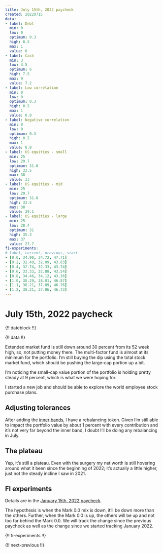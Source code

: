 ```yaml
---
title: July 15th, 2022 paycheck
created: 20220715
data:
- label: Debt
  min: 0
  low: 0
  optimum: 0.3
  high: 0.5
  max: 1
  value: 0
- label: Cash
  min: 3
  low: 4.5
  optimum: 6
  high: 7.5
  max: 9
  value: 7.2
- label: Low correlation
  min: 0
  low: 0
  optimum: 0.3
  high: 0.5
  max: 1
  value: 0.9
- label: Negative correlation
  min: 0
  low: 0
  optimum: 0.3
  high: 0.5
  max: 1
  value: 0.8
- label: US equities - small
  min: 25
  low: 29.7
  optimum: 31.6
  high: 33.5
  max: 38
  value: 33
- label: US equities - mid
  min: 25
  low: 29.7
  optimum: 31.6
  high: 33.5
  max: 38
  value: 29.1
- label: US equities - large
  min: 25
  low: 28.4
  optimum: 31
  high: 35.3
  max: 37
  value: 27.7
fi-experiments:
# label, current, previous, start
- [0.0, 34.90, 34.72, 47.71]
- [0.2, 32.40, 32.09, 43.83]
- [0.4, 32.74, 32.33, 43.74]
- [0.6, 33.33, 32.88, 43.54]
- [0.8, 34.46, 34.12, 43.36]
- [1.0, 38.29, 38.01, 46.87]
- [1.1, 38.21, 37.89, 46.76]
- [1.2, 38.21, 37.86, 46.73]
---
```


# July 15th, 2022 paycheck

{!! dateblock !!}

{!! data !!}

Extended market fund is still down around 30 percent from its 52 week high, so, not putting money there. The multi-factor fund is almost at its minimum for the portfolio. I’m still buying the dip using the total stock market fund, which should be pushing the large-cap portion up a bit.

I’m noticing the small-cap value portion of the portfolio is holding pretty steady at 9 percent, which is what we were hoping for.

I started a new job and should be able to explore the world employee stock purchase plans.

## Adjusting tolerances

After adding the [inner bands](/experiences/finances/paycheck-to-paycheck/20220701/#adjusting-tolerances), I have a rebalancing token. Given I’m still able to impact the portfolio value by about 1 percent with every contribution and it’s not very far beyond the inner band, I doubt I’ll be doing any rebalancing in July.

## The plateau

Yep, it’s still a plateau. Even with the surgery my net worth is still hovering around what it been since the beginning of 2022; it’s actually a little higher, just not the steady incline I saw in 2021. 

## FI experiments

Details are in the [January 15th, 2022 paycheck](https://joshbruce.com/finances/building-wealth-paycheck-to-paycheck/20220115/#fi-experiments).

The hypothesis is when the Mark 0.0 mix is down, it‘ll be down more than the others. Further, when the Mark 0.0 is up, the others will be up and not too far behind the Mark 0.0. We will track the change since the previous paycheck as well as the change since we started tracking January 2022.

{!! fi-experiments !!}

{!! next-previous !!}

